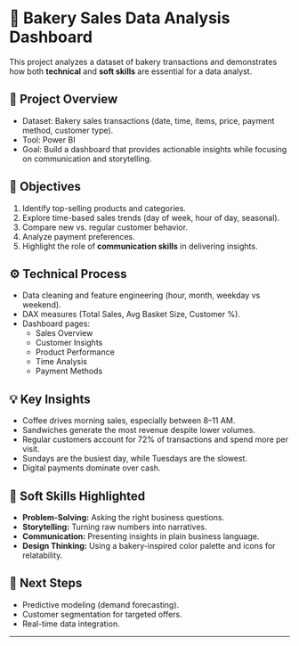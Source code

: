 # 🍩 Bakery Sales Data Analysis Dashboard  

This project analyzes a dataset of bakery transactions and demonstrates how both **technical** and **soft skills** are essential for a data analyst.  

## 📌 Project Overview  
- Dataset: Bakery sales transactions (date, time, items, price, payment method, customer type).  
- Tool: Power BI  
- Goal: Build a dashboard that provides actionable insights while focusing on communication and storytelling.  

## 🎯 Objectives  
1. Identify top-selling products and categories.  
2. Explore time-based sales trends (day of week, hour of day, seasonal).  
3. Compare new vs. regular customer behavior.  
4. Analyze payment preferences.  
5. Highlight the role of **communication skills** in delivering insights.  

## ⚙️ Technical Process  
- Data cleaning and feature engineering (hour, month, weekday vs weekend).  
- DAX measures (Total Sales, Avg Basket Size, Customer %).  
- Dashboard pages:  
  - Sales Overview  
  - Customer Insights  
  - Product Performance  
  - Time Analysis  
  - Payment Methods  

## 💡 Key Insights  
- Coffee drives morning sales, especially between 8–11 AM.  
- Sandwiches generate the most revenue despite lower volumes.  
- Regular customers account for 72% of transactions and spend more per visit.  
- Sundays are the busiest day, while Tuesdays are the slowest.  
- Digital payments dominate over cash.  

## 🤝 Soft Skills Highlighted  
- **Problem-Solving:** Asking the right business questions.  
- **Storytelling:** Turning raw numbers into narratives.  
- **Communication:** Presenting insights in plain business language.  
- **Design Thinking:** Using a bakery-inspired color palette and icons for relatability.  

## 🚀 Next Steps  
- Predictive modeling (demand forecasting).  
- Customer segmentation for targeted offers.  
- Real-time data integration.  

---
